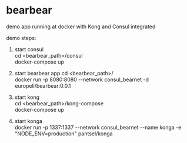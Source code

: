 # bearbear
demo app running at docker with Kong and Consul integrated

demo steps:
1. start consul  
cd <bearbear_path>/consul  
docker-compose up

2. start bearbear app 
cd <bearbear_path>/  
docker run -p 8080:8080 --network consul_bearnet -d europeli/bearbear:0.0.1

3. start kong  
cd <bearbear_path>/kong-compose  
docker-compose up

4. start konga  
docker run -p 1337:1337 --network consul_bearnet --name konga -e "NODE_ENV=production" pantsel/konga
